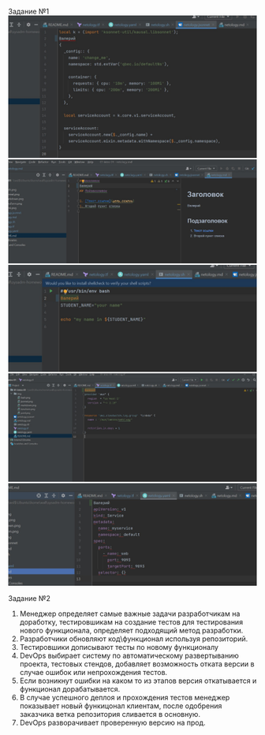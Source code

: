 Задание №1
![jsonnet.jpg](IMG%2Fjsonnet.jpg)
![markdown.jpg](IMG%2Fmarkdown.jpg)
![sh.jpg](IMG%2Fsh.jpg)
![tf.jpg](IMG%2Ftf.jpg)
![yaml.jpg](IMG%2Fyaml.jpg)

Задание №2

1. Менеджер определяет самые важные задачи разработчикам на доработку, 
тестировшикам на создание тестов для тестирования нового функционала, определяет подходящий метод разработки.
2. Разработчики обновляют код\функционал используя репозиторий.
3. Тестировшики дописывают тесты по новому функционалу
4. DevOps выбирает систему по автоматическому развертыванию проекта, тестовых стендов, добавляет возможность отката версии в случае ошибок или непрохождения тестов.
5. Если возникнут ошибки на каком то из этапов версия откатывается и функционал дорабатывается. 
6. В случае успешного деплоя и прохождения тестов менеджер показывает новый функицонал клиентам, после одобрения заказчика ветка репозитория сливается в основную.
7. DevOps разворачивает проверенную версию на прод.